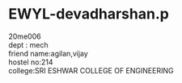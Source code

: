 # EWYL-devadharshan.p
20me006<br></n>
dept : mech<br></n>
friend name:agilan,vijay<br></n>
hostel no:214<br></n>
college:SRI ESHWAR COLLEGE OF ENGINEERING<br></n>









